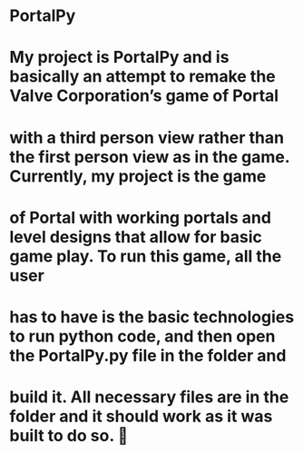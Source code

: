 # PortalPy
# My project is PortalPy and is basically an attempt to remake the Valve Corporation’s game of Portal 
# with a third person view rather than the first person view as in the game. Currently, my project is the game 
# of Portal with working portals and level designs that allow for basic game play. To run this game, all the user 
# has to have is the basic technologies to run python code, and then open the PortalPy.py file in the folder and 
# build it. All necessary files are in the folder and it should work as it was built to do so. 
